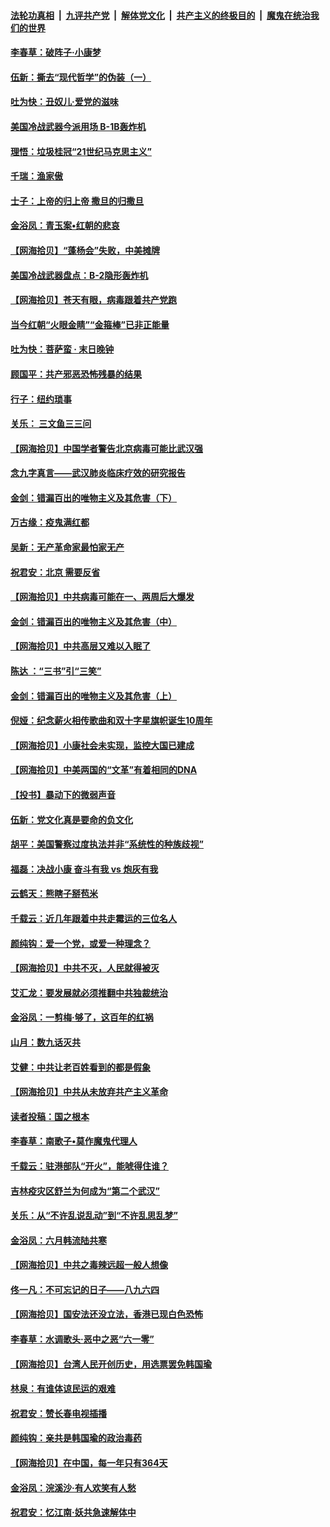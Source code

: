 ####  [法轮功真相](../../../../basic/blob/master/README.md?t=06221602) &nbsp;|&nbsp; [九评共产党](../../../../9ping.md/blob/master/README.md?t=06221602) &nbsp;|&nbsp; [解体党文化](../../../../jtdwh.md/blob/master/README.md?t=06221602)  &nbsp;|&nbsp; [共产主义的终极目的](../../../../gczydzjmd.md/blob/master/README.md?t=06221602) &nbsp;|&nbsp; [魔鬼在统治我们的世界](../../../../mgztzwmdsj.md/blob/master/README.md?t=06221602) 

#### [李春草：破阵子·小康梦](../pages/nsc993/n12202996.md?t=06221602) 

#### [伍新：撕去“现代哲学”的伪装（一）](../pages/nsc993/n12202666.md?t=06221602) 

#### [吐为快：丑奴儿·爱党的滋味](../pages/nsc993/n12202630.md?t=06221602) 

#### [美国冷战武器今派用场 B-1B轰炸机](../pages/nsc993/n12202368.md?t=06221602) 

#### [理悟：垃圾桂冠“21世纪马克思主义”](../pages/nsc993/n12201220.md?t=06221602) 

#### [千瑞：渔家傲](../pages/nsc993/n12201174.md?t=06221602) 

#### [士子：上帝的归上帝 撒旦的归撒旦](../pages/nsc993/n12199902.md?t=06221602) 

#### [金浴凤：青玉案•红朝的悲哀](../pages/nsc993/n12199650.md?t=06221602) 

#### [【网海拾贝】“蓬杨会”失败，中美摊牌](../pages/nsc993/n12199598.md?t=06221602) 

#### [美国冷战武器盘点：B-2隐形轰炸机](../pages/nsc993/n12199226.md?t=06221602) 

#### [【网海拾贝】苍天有眼，病毒跟着共产党跑](../pages/nsc993/n12197648.md?t=06221602) 

#### [当今红朝“火眼金睛”“金箍棒”已非正能量](../pages/nsc993/n12196834.md?t=06221602) 

#### [吐为快：菩萨蛮 · 末日晚钟](../pages/nsc993/n12196689.md?t=06221602) 

#### [顾国平：共产邪恶恐怖残暴的结果](../pages/nsc993/n12195238.md?t=06221602) 

#### [行子：纽约琐事](../pages/nsc993/n12194752.md?t=06221602) 

#### [关乐： 三文鱼三三问](../pages/nsc993/n12194626.md?t=06221602) 

#### [【网海拾贝】中国学者警告北京病毒可能比武汉强](../pages/nsc993/n12193964.md?t=06221602) 

#### [念九字真言——武汉肺炎临床疗效的研究报告](../pages/nsc993/n12190804.md?t=06221602) 

#### [金剑：错漏百出的唯物主义及其危害（下）](../pages/nsc993/n12191909.md?t=06221602) 

#### [万古缘：疫鬼满红都](../pages/nsc993/n12191847.md?t=06221602) 

#### [吴新：无产革命家最怕家无产](../pages/nsc993/n12191806.md?t=06221602) 

#### [祝君安：北京 需要反省](../pages/nsc993/n12191766.md?t=06221602) 

#### [【网海拾贝】中共病毒可能在一、两周后大爆发](../pages/nsc993/n12190517.md?t=06221602) 

#### [金剑：错漏百出的唯物主义及其危害（中）](../pages/nsc993/n12188778.md?t=06221602) 

#### [【网海拾贝】中共高层又难以入眠了](../pages/nsc993/n12188425.md?t=06221602) 

#### [陈达 ：“三书”引“三笑”](../pages/nsc993/n12187929.md?t=06221602) 

#### [金剑：错漏百出的唯物主义及其危害（上）](../pages/nsc993/n12186502.md?t=06221602) 

#### [倪娅：纪念薪火相传歌曲和双十字星旗帜诞生10周年](../pages/nsc993/n12186439.md?t=06221602) 

#### [【网海拾贝】小康社会未实现，监控大国已建成](../pages/nsc993/n12185468.md?t=06221602) 

#### [【网海拾贝】中美两国的“文革”有着相同的DNA](../pages/nsc993/n12184487.md?t=06221602) 

#### [【投书】暴动下的微弱声音](../pages/nsc993/n12183493.md?t=06221602) 

#### [伍新：党文化真是要命的负文化](../pages/nsc993/n12182742.md?t=06221602) 

#### [胡平：美国警察过度执法并非“系统性的种族歧视”](../pages/nsc993/n12182713.md?t=06221602) 

#### [福磊：决战小康 奋斗有我 vs 炮灰有我](../pages/nsc993/n12182693.md?t=06221602) 

#### [云鹤天：熊瞎子掰苞米](../pages/nsc993/n12182680.md?t=06221602) 

#### [千载云：近几年跟着中共走霉运的三位名人](../pages/nsc993/n12182649.md?t=06221602) 

#### [颜纯钩：爱一个党，或爱一种理念？](../pages/nsc993/n12182640.md?t=06221602) 

#### [【网海拾贝】中共不灭，人民就得被灭](../pages/nsc993/n12180698.md?t=06221602) 

#### [艾汇龙：要发展就必须推翻中共独裁统治](../pages/nsc993/n12180647.md?t=06221602) 

#### [金浴凤：一剪梅·够了，这百年的红祸](../pages/nsc993/n12180002.md?t=06221602) 

#### [山月：数九话灭共](../pages/nsc993/n12179940.md?t=06221602) 

#### [艾健：中共让老百姓看到的都是假象](../pages/nsc993/n12179778.md?t=06221602) 

#### [【网海拾贝】中共从未放弃共产主义革命](../pages/nsc993/n12176687.md?t=06221602) 

#### [读者投稿：国之根本](../pages/nsc993/n12176662.md?t=06221602) 

#### [李春草：南歌子•莫作魔鬼代理人](../pages/nsc993/n12176610.md?t=06221602) 

#### [千载云：驻港部队“开火”，能唬得住谁？](../pages/nsc993/n12176028.md?t=06221602) 

#### [吉林疫灾区舒兰为何成为“第二个武汉”](../pages/nsc993/n12172816.md?t=06221602) 

#### [关乐：从“不许乱说乱动”到“不许乱思乱梦”](../pages/nsc993/n12174760.md?t=06221602) 

#### [金浴凤：六月韩流陆共寒](../pages/nsc993/n12174739.md?t=06221602) 

#### [【网海拾贝】中共之毒辣远超一般人想像](../pages/nsc993/n12174574.md?t=06221602) 

#### [佟一凡：不可忘记的日子——八九六四](../pages/nsc993/n12174371.md?t=06221602) 

#### [【网海拾贝】国安法还没立法，香港已现白色恐怖](../pages/nsc993/n12172467.md?t=06221602) 

#### [李春草：水调歌头·恶中之恶“六一零”](../pages/nsc993/n12171662.md?t=06221602) 

#### [【网海拾贝】台湾人民开创历史，用选票罢免韩国瑜](../pages/nsc993/n12169412.md?t=06221602) 

#### [林泉：有谁体谅民运的艰难](../pages/nsc993/n12169204.md?t=06221602) 

#### [祝君安：赞长春电视插播](../pages/nsc993/n12168998.md?t=06221602) 

#### [颜纯钩：亲共是韩国瑜的政治毒药](../pages/nsc993/n12168959.md?t=06221602) 

#### [【网海拾贝】在中国，每一年只有364天](../pages/nsc993/n12167508.md?t=06221602) 

#### [金浴凤：浣溪沙·有人欢笑有人愁](../pages/nsc993/n12167017.md?t=06221602) 

#### [祝君安：忆江南·妖共急速解体中](../pages/nsc993/n12166832.md?t=06221602) 

